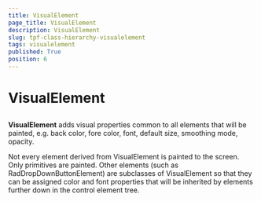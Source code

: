 ```yaml
---
title: VisualElement
page_title: VisualElement
description: VisualElement
slug: tpf-class-hierarchy-visualelement
tags: visualelement
published: True
position: 6
---
```


# VisualElement



## 

__VisualElement__ adds visual properties common to all elements that will be painted, e.g. back color, fore color, font, default size, smoothing mode, opacity.

>

Not every element derived from VisualElement is painted to the screen. Only primitives are painted. Other elements (such as RadDropDownButtonElement) are subclasses of VisualElement so that they can be assigned color and font properties that will be inherited by elements further down in the control element tree.
